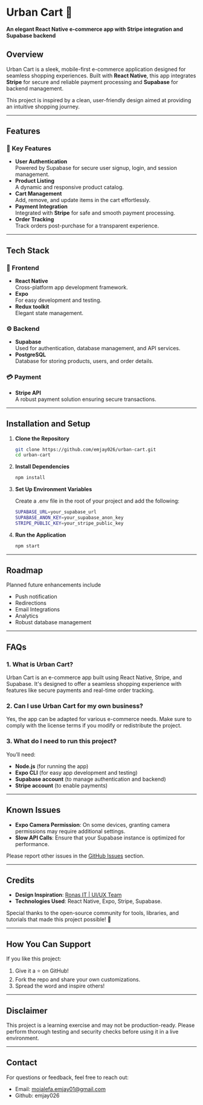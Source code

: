 # Urban Cart 🛒  
**An elegant React Native e-commerce app with Stripe integration and Supabase backend**  

## Overview  
Urban Cart is a sleek, mobile-first e-commerce application designed for seamless shopping experiences. Built with **React Native**, this app integrates **Stripe** for secure and reliable payment processing and **Supabase** for backend management.  

This project is inspired by a clean, user-friendly design aimed at providing an intuitive shopping journey.  

---

## Features  
### 🌟 Key Features  
- **User Authentication**  
  Powered by Supabase for secure user signup, login, and session management.  
- **Product Listing**  
  A dynamic and responsive product catalog.  
- **Cart Management**  
  Add, remove, and update items in the cart effortlessly.  
- **Payment Integration**  
  Integrated with **Stripe** for safe and smooth payment processing.  
- **Order Tracking**  
  Track orders post-purchase for a transparent experience.  

---

## Tech Stack  
### 🔧 Frontend  
- **React Native**  
  Cross-platform app development framework.  
- **Expo**  
  For easy development and testing.
- **Redux toolkit**  
  Elegant state management. 

### ⚙️ Backend  
- **Supabase**  
  Used for authentication, database management, and API services.  
- **PostgreSQL**  
  Database for storing products, users, and order details.  

### 💳 Payment  
- **Stripe API**  
  A robust payment solution ensuring secure transactions.  

---

## Installation and Setup  

1. **Clone the Repository**  
   ```bash  
   git clone https://github.com/emjay026/urban-cart.git  
   cd urban-cart
2. **Install Dependencies**
   ```bash
   npm install
4. **Set Up Environment Variables**

   Create a .env file in the root of your project and add the following:
   ```bash
   SUPABASE_URL=your_supabase_url  
   SUPABASE_ANON_KEY=your_supabase_anon_key  
   STRIPE_PUBLIC_KEY=your_stripe_public_key
6. **Run the Application**
   ```bash
   npm start

---

## Roadmap

Planned future enhancements include

- Push notification
- Redirections
- Email Integrations
- Analytics
- Robust database management

---

## FAQs  

### 1. **What is Urban Cart?**  
Urban Cart is an e-commerce app built using React Native, Stripe, and Supabase. It's designed to offer a seamless shopping experience with features like secure payments and real-time order tracking.  

### 2. **Can I use Urban Cart for my own business?**  
Yes, the app can be adapted for various e-commerce needs. Make sure to comply with the license terms if you modify or redistribute the project.  

### 3. **What do I need to run this project?**  
You’ll need:  
- **Node.js** (for running the app)  
- **Expo CLI** (for easy app development and testing)  
- **Supabase account** (to manage authentication and backend)  
- **Stripe account** (to enable payments)  

---

## Known Issues  
- **Expo Camera Permission**: On some devices, granting camera permissions may require additional settings.  
- **Slow API Calls**: Ensure that your Supabase instance is optimized for performance.  

Please report other issues in the [GitHub Issues](https://github.com/emjay-026/urban-cart/issues) section.  

---

## Credits  
- **Design Inspiration**: [Ronas IT | UI/UX Team](https://dribbble.com/ronasit)  
- **Technologies Used**: React Native, Expo, Stripe, Supabase.  

Special thanks to the open-source community for tools, libraries, and tutorials that made this project possible! 🙏  

---

## How You Can Support  
If you like this project:  
1. Give it a ⭐ on GitHub!  
2. Fork the repo and share your own customizations.  
3. Spread the word and inspire others!  

---

## Disclaimer  
This project is a learning exercise and may not be production-ready. Please perform thorough testing and security checks before using it in a live environment.  

--- 

## Contact
For questions or feedback, feel free to reach out:
- Email: mojalefa.emjay01@gmail.com
- Github: emjay026
  
   

